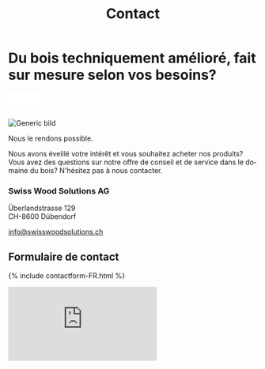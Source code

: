 ﻿---
lang: fr
title: 'Contact'
order: 10
---

<div class="full-width-kenburns">
<div class="wrap-bg-image">

# Du bois techniquement amélioré, fait sur mesure selon vos besoins?

![](/assets/images/arrow-d-white.svg)

</div>
<img srcset="/assets/images/contact_titelbild.JPG"
     src="/assets/images/contact_titelbild.JPG" alt="Generic bild">
</div>

<div class="full-width">
<div class="wrap">

Nous le rendons possible.

Nous avons éveillé votre intérêt et vous souhaitez acheter nos produits? Vous avez des questions sur notre offre de conseil et de service dans le domaine du bois? N'hésitez pas à nous contacter.


### Swiss Wood Solutions AG

Überlandstrasse 129  
CH-8600 Dübendorf

<a class="btn -red" href="mailto:info@swisswoodsolutions.ch">info@swisswoodsolutions.ch</a>

</div>
</div>

<div class="full-width-grey">
<div class="wrap">

## Formulaire de contact

{% include contactform-FR.html %}

</div>
</div>

<iframe class="googlemap" src="https://www.google.com/maps/embed?pb=!1m18!1m12!1m3!1d2700.44450385337!2d8.609490751889455!3d47.40327040989173!2m3!1f0!2f0!3f0!3m2!1i1024!2i768!4f13.1!3m3!1m2!1s0x479aa1a875f2bded%3A0xf407fcd37d36f74a!2s%C3%9Cberland%20Str.%20129%2C%208600%20D%C3%BCbendorf!5e0!3m2!1sen!2sch!4v1574947710162!5m2!1sen!2sch" frameborder="0" style="border:0" allowfullscreen></iframe>
